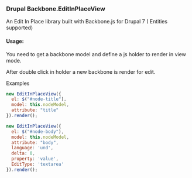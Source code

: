 ### Drupal Backbone.EditInPlaceView

An Edit In Place library built with Backbone.js for Drupal 7 ( Entities supported)

#### Usage:

You need to get a backbone model and define a js holder to render in view mode.

After double click in holder a new backbone is render for edit.

Examples

`````javascript
new EditInPlaceView({
  el: $("#node-title"),
  model: this.nodeModel,
  attribute: "title"
}).render();
`````

`````javascript
new EditInPlaceView({
  el: $("#node-body"),
  model: this.nodeModel,
  attribute: "body",
  language: 'und',
  delta: 0,
  property: 'value',
  EditType: 'textarea'
}).render();
`````
